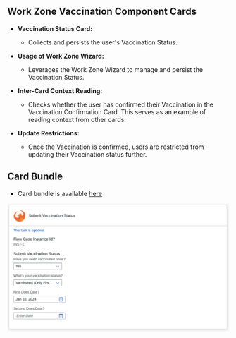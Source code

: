 ## Work Zone Vaccination Component Cards

- **Vaccination Status Card:**
  - Collects and persists the user's Vaccination Status.

- **Usage of Work Zone Wizard:**
  - Leverages the Work Zone Wizard to manage and persist the Vaccination Status.

- **Inter-Card Context Reading:**
  - Checks whether the user has confirmed their Vaccination in the Vaccination Confirmation Card. This serves as an example of reading context from other cards.

- **Update Restrictions:**
  - Once the Vaccination is confirmed, users are restricted from updating their Vaccination status further.

## Card Bundle
  - Card bundle is available [here](../bundle/wz-vaccination-card.zip)

![Card Preview](../images/wz-vaccination-card.png)